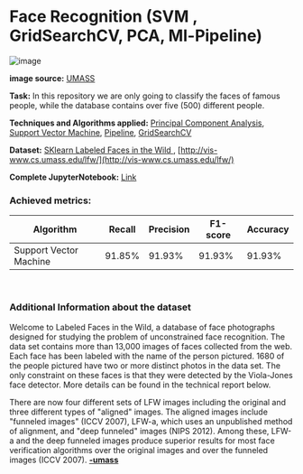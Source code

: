 # Face Recognition (SVM , GridSearchCV, PCA, Ml-Pipeline)
<!-- ![image](https://github.com/Kmohamedalie/Oxford-Parkinson-Diesease-Detection/assets/63104472/a4673a89-67d5-40c8-b9b5-daf60e18293e) -->

![image](https://github.com/Kmohamedalie/Face-Recognition-PCA-SVM/assets/63104472/ea4a25c8-adb4-4d50-8a36-4fa317585cd7)

**image source:**  [UMASS](http://vis-www.cs.umass.edu/lfw/)








**Task:** In this repository we are only going to classify the faces of famous people, while the database contains over five (500) different people.


**Techniques and Algorithms applied:** [Principal Component Analysis](https://en.wikipedia.org/wiki/Principal_component_analysis), [Support Vector Machine](https://en.wikipedia.org/wiki/Support_vector_machine), [Pipeline](https://medium.com/analytics-vidhya/what-is-a-pipeline-in-machine-learning-how-to-create-one-bda91d0ceaca), [GridSearchCV](https://scikit-learn.org/stable/modules/generated/sklearn.model_selection.GridSearchCV.html)







**Dataset:**  <a href="https://scikit-learn.org/0.19/auto_examples/applications/plot_face_recognition.html#sphx-glr-auto-examples-applications-plot-face-recognition-pyv">SKlearn Labeled Faces in the Wild </a>, [http://vis-www.cs.umass.edu/lfw/](http://vis-www.cs.umass.edu/lfw/)


**Complete JupyterNotebook:** [Link](https://github.com/Kmohamedalie/Face-Recognition-PCA-SVM/blob/master/Notebook/Face%20Recognition%20(SVM%20%2C%20GridSearchCV%2C%20PCA%2C%20Ml-Pipeline).ipynb)


### **Achieved metrics:**
| Algorithm | Recall | Precision | F1-score | Accuracy |
| --------- |--------|-----------|----------|----------|
|Support Vector Machine | 91.85% |	91.93%	| 91.93%  |	91.93% |

    

<br>

### **Additional Information about the dataset**
Welcome to Labeled Faces in the Wild, a database of face photographs designed for studying the problem of unconstrained face recognition. The data set contains more than 13,000 images of faces collected from the web. Each face has been labeled with the name of the person pictured. 1680 of the people pictured have two or more distinct photos in the data set. The only constraint on these faces is that they were detected by the Viola-Jones face detector. More details can be found in the technical report below.

There are now four different sets of LFW images including the original and three different types of "aligned" images. The aligned images include "funneled images" (ICCV 2007), LFW-a, which uses an unpublished method of alignment, and "deep funneled" images (NIPS 2012). Among these, LFW-a and the deep funneled images produce superior results for most face verification algorithms over the original images and over the funneled images (ICCV 2007). 
  [**-umass**](http://vis-www.cs.umass.edu/lfw/)
